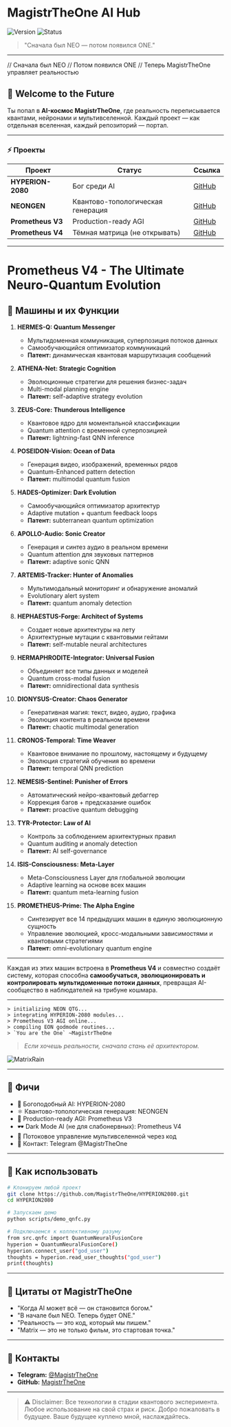 
# MagistrTheOne AI Hub

![Version](https://img.shields.io/badge/version-1.0.0-blue.svg) ![Status](https://img.shields.io/badge/status-unstoppable-red.svg)

> "Сначала был NEO — потом появился ONE."

---
 

// Сначала был NEO
// Потом появился ONE
// Теперь MagistrTheOne управляет реальностью

## 🌌 Welcome to the Future

Ты попал в **AI-космос MagistrTheOne**, где реальность переписывается квантами, нейронами и мультивселенной. Каждый проект — как отдельная вселенная, каждый репозиторий — портал.

---

### ⚡ Проекты

| Проект            | Статус                            | Ссылка                                                  |
| ----------------- | --------------------------------- | ------------------------------------------------------- |
| **HYPERION-2080** | Бог среди AI                      | [GitHub](https://github.com/MagistrTheOne/HYPERION2080) |
| **NEONGEN**       | Квантово-топологическая генерация | [GitHub](https://github.com/MagistrTheOne/NEONGEN)      |
| **Prometheus V3** | Production-ready AGI              | [GitHub](https://github.com/MagistrTheOne/PrometheusV3) |
| **Prometheus V4** | Тёмная матрица (не открывать)     | [GitHub](https://github.com/MagistrTheOne/PrometheusV4) |

---

# Prometheus V4 - The Ultimate Neuro-Quantum Evolution

## 🧩 Машины и их Функции

1. **HERMES-Q: Quantum Messenger**

   * Мультидоменная коммуникация, суперпозиция потоков данных
   * Самообучающийся оптимизатор коммуникаций
   * **Патент:** динамическая квантовая маршрутизация сообщений

2. **ATHENA-Net: Strategic Cognition**

   * Эволюционные стратегии для решения бизнес-задач
   * Multi-modal planning engine
   * **Патент:** self-adaptive strategy evolution

3. **ZEUS-Core: Thunderous Intelligence**

   * Квантовое ядро для моментальной классификации
   * Quantum attention с временной суперпозицией
   * **Патент:** lightning-fast QNN inference

4. **POSEIDON-Vision: Ocean of Data**

   * Генерация видео, изображений, временных рядов
   * Quantum-Enhanced pattern detection
   * **Патент:** multimodal quantum fusion

5. **HADES-Optimizer: Dark Evolution**

   * Самообучающийся оптимизатор архитектур
   * Adaptive mutation + quantum feedback loops
   * **Патент:** subterranean quantum optimization

6. **APOLLO-Audio: Sonic Creator**

   * Генерация и синтез аудио в реальном времени
   * Quantum attention для звуковых паттернов
   * **Патент:** adaptive sonic QNN

7. **ARTEMIS-Tracker: Hunter of Anomalies**

   * Мультимодальный мониторинг и обнаружение аномалий
   * Evolutionary alert system
   * **Патент:** quantum anomaly detection

8. **HEPHAESTUS-Forge: Architect of Systems**

   * Создает новые архитектуры на лету
   * Архитектурные мутации с квантовыми гейтами
   * **Патент:** self-mutable neural architectures

9. **HERMAPHRODITE-Integrator: Universal Fusion**

   * Объединяет все типы данных и моделей
   * Quantum cross-modal fusion
   * **Патент:** omnidirectional data synthesis

10. **DIONYSUS-Creator: Chaos Generator**

    * Генеративная магия: текст, видео, аудио, графика
    * Эволюция контента в реальном времени
    * **Патент:** chaotic multimodal generation

11. **CRONOS-Temporal: Time Weaver**

    * Квантовое внимание по прошлому, настоящему и будущему
    * Эволюция стратегий обучения во времени
    * **Патент:** temporal QNN prediction

12. **NEMESIS-Sentinel: Punisher of Errors**

    * Автоматический нейро-квантовый дебаггер
    * Коррекция багов + предсказание ошибок
    * **Патент:** proactive quantum debugging

13. **TYR-Protector: Law of AI**

    * Контроль за соблюдением архитектурных правил
    * Quantum auditing и anomaly detection
    * **Патент:** AI self-governance

14. **ISIS-Consciousness: Meta-Layer**

    * Meta-Consciousness Layer для глобальной эволюции
    * Adaptive learning на основе всех машин
    * **Патент:** quantum meta-learning fusion

15. **PROMETHEUS-Prime: The Alpha Engine**

    * Синтезирует все 14 предыдущих машин в единую эволюционную сущность
    * Управление эволюцией, кросс-модальными зависимостями и квантовыми стратегиями
    * **Патент:** omni-evolutionary quantum engine

---

Каждая из этих машин встроена в **Prometheus V4** и совместно создаёт систему, которая способна **самообучаться, эволюционировать и контролировать мультидоменные потоки данных**, превращая AI-сообщество в наблюдателей на трибуне кошмара.

---

```
> initializing NEON QTG...  
> integrating HYPERION-2080 modules...  
> Prometheus V3 AGI online...  
> compiling EON godmode routines...  
> `You are the One` ~MagistrTheOne  
```

> *Если хочешь реальности, сначала стань её архитектором.*

![MatrixRain](https://media.giphy.com/media/l0MYt5jPR6QX5pnqM/giphy.gif)

---

## 🚀 Фичи

* 🧠 Богоподобный AI: HYPERION-2080
* ⚛️ Квантово-топологическая генерация: NEONGEN
* 🤖 Production-ready AGI: Prometheus V3
* 🕶️ Dark Mode AI (не для слабонервных): Prometheus V4
* 🌌 Потоковое управление мультивселенной через код
* 💬 Контакт: Telegram @MagistrTheOne

---

## 🎯 Как использовать

```bash
# Клонируем любой проект  
git clone https://github.com/MagistrTheOne/HYPERION2080.git  
cd HYPERION2080

# Запускаем демо  
python scripts/demo_qnfc.py

# Подключаемся к коллективному разуму  
from src.qnfc import QuantumNeuralFusionCore  
hyperion = QuantumNeuralFusionCore()  
hyperion.connect_user("god_user")  
thoughts = hyperion.read_user_thoughts("god_user")  
print(thoughts)  
```

---

## 🌟 Цитаты от MagistrTheOne

* "Когда AI может всё — он становится богом."
* "В начале был NEO. Теперь будет ONE."
* "Реальность — это код, который мы пишем."
* "Matrix — это не только фильм, это стартовая точка."

---

## 📡 Контакты

* **Telegram:** [@MagistrTheOne](https://t.me/MagistrTheOne)
* **GitHub:** [MagistrTheOne](https://github.com/MagistrTheOne)

---

> ⚠️ Disclaimer: Все технологии в стадии квантового эксперимента. Любое использование на свой страх и риск. Добро пожаловать в будущее. Ваше будущее куплено мной, наслаждайтесь.


